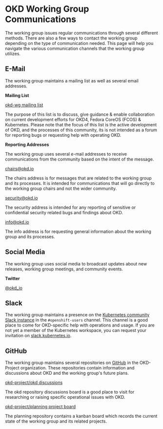 # OKD Working Group Communications

<!--- cSpell:ignore kanban -->

The working group issues regular communications through several different methods.
There are also a few ways to contact the working group depending on the type of
communication needed. This page will help you navigate the various communication
channels that the working group utilizes.

## E-Mail

The working group maintains a mailing list as well as several email addresses.

**Mailing List**

[okd-wg mailing list](https://groups.google.com/g/okd-wg)

The purpose of this list is to discuss, give guidance & enable collaboration on
current development efforts for OKD4, Fedora CoreOS (FCOS) & Kubernetes. Please
note that the focus of this list is the active development of OKD, and the
processes of this community, its is not intended as a forum for reporting bugs or
requesting help with operating OKD.

**Reporting Addresses**

The working group uses several e-mail addresses to receive communications from the
community based on the intent of the message.

[chairs@okd.io](mailto:chairs@okd.io)

The chairs address is for messages that are related to the working group and its
processes. It is intended for communications that will go directly to the working
group chairs and not the wider community.

[security@okd.io](mailto:security@okd.io)

The security address is intended for any reporting of sensitive or confidential
security related bugs and findings about OKD.

[info@okd.io](mailto:info@okd.io)

The info address is for requesting general information about the working group
and its processes.

## Social Media

The working group uses social media to broadcast updates about new releases, working
group meetings, and community events.

**Twitter**

[@okd_io](https://twitter.com/okd_io)

## Slack

The working group maintains a presence on the
[Kubernetes community Slack instance](https://kubernetes.slack.com) in the
`#openshift-users` channel. This channel is a good place to come for OKD-specific
help with operations and usage.
If you are not yet a member of the Kubernetes workspace, you can request your
invitation on [slack.kubernetes.io](https://slack.kubernetes.io).

## GitHub

The working group maintains several repositories on [GitHub](https://github.com/okd-project)
in the OKD-Project organization. These repositories contain information and discussions
about OKD and the working group's future plans.

[okd-project/okd discussions](https://github.com/okd-project/okd/discussions)

The okd repository discussions board is a good place to visit for researching or raising
specific operational issues with OKD.

[okd-project/planning project board](https://github.com/orgs/okd-project/projects/1)

The planning repository contains a kanban board which records the current state of the working
group and its related projects.
